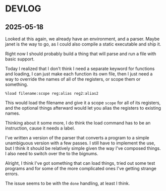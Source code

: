 # DEVLOG

## 2025-05-18

Looked at this again, we already have an environment, and a parser. Maybe janet
is the way to go, as I could also compile a static executable and ship it.

Right now I should probably build a thing that will parse and run a file with
basic support.

Today I realized that I don't think I need a separate keyword for functions and
loading, I can just make each function its own file, then I just need a way to
override the names of all of the registers, or scope them or something.

    %load filename:scope reg:alias reg2:alias2

This would load the filename and give it a scope `scope` for all of its
registers, and the optional things afterward would let you alias the registers
to existing names.

Thinking about it some more, I do think the load command has to be an
instruction, cause it needs a label.

I've written a version of the parser that converts a program to a simple
unambiguous version with a few passes. I still have to implement the use, but I
think it should be relatively simple given the way I've composed things. I also
need to switch over the to the bignums.

Alright, I think I've got something that can load things, tried out some test programs
and for some of the more complicated ones I've getting strange errors.

The issue seems to be with the `done` handling, at least I think.
